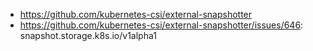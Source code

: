 - https://github.com/kubernetes-csi/external-snapshotter
- https://github.com/kubernetes-csi/external-snapshotter/issues/646: snapshot.storage.k8s.io/v1alpha1

